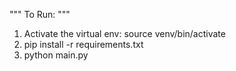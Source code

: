 """
To Run:
"""
1) Activate the virtual env: source venv/bin/activate
2) pip install -r requirements.txt
3) python main.py
